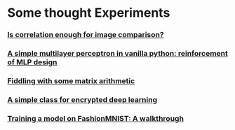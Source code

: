 # Some thought Experiments

### <a href="https://github.com/ayivima/AI-SURFS/tree/master/Power_Of_Math_In_Image_Analysis">Is correlation enough for image comparison?</a>

### <a href="https://github.com/ayivima/AI-SURFS/tree/master/RGBYCM_Color_Classifier">A simple multilayer perceptron in vanilla python: reinforcement of MLP design</a>

### <a href="https://github.com/ayivima/AI-SURFS/tree/master/Matrixtools">Fiddling with some matrix arithmetic</a>

### <a href="https://github.com/ayivima/AI-SURFS/blob/master/ModelEncryptor/encryptor.py">A simple class for encrypted deep learning</a>

### <a href="https://github.com/ayivima/AI-SURFS/blob/master/FashionMNIST/Untitled.md">Training a model on FashionMNIST: A walkthrough </a>
